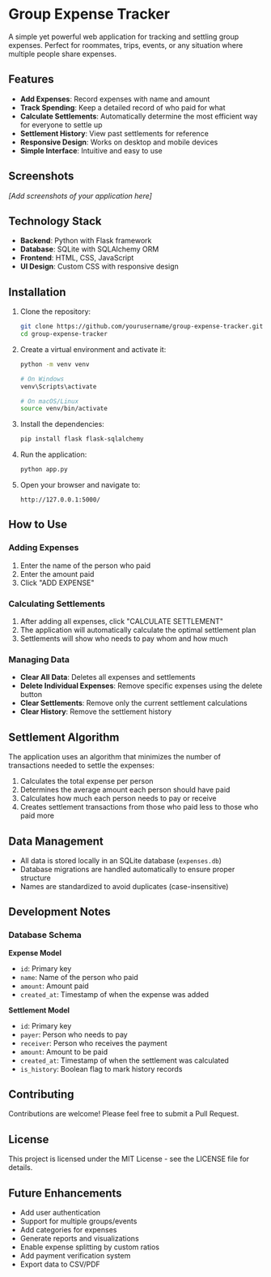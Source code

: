 # Group Expense Tracker

A simple yet powerful web application for tracking and settling group expenses. Perfect for roommates, trips, events, or any situation where multiple people share expenses.

## Features

- **Add Expenses**: Record expenses with name and amount
- **Track Spending**: Keep a detailed record of who paid for what
- **Calculate Settlements**: Automatically determine the most efficient way for everyone to settle up
- **Settlement History**: View past settlements for reference
- **Responsive Design**: Works on desktop and mobile devices
- **Simple Interface**: Intuitive and easy to use

## Screenshots

*[Add screenshots of your application here]*

## Technology Stack

- **Backend**: Python with Flask framework
- **Database**: SQLite with SQLAlchemy ORM
- **Frontend**: HTML, CSS, JavaScript
- **UI Design**: Custom CSS with responsive design

## Installation

1. Clone the repository:
   ```bash
   git clone https://github.com/yourusername/group-expense-tracker.git
   cd group-expense-tracker
   ```

2. Create a virtual environment and activate it:
   ```bash
   python -m venv venv
   
   # On Windows
   venv\Scripts\activate
   
   # On macOS/Linux
   source venv/bin/activate
   ```

3. Install the dependencies:
   ```bash
   pip install flask flask-sqlalchemy
   ```

4. Run the application:
   ```bash
   python app.py
   ```

5. Open your browser and navigate to:
   ```
   http://127.0.0.1:5000/
   ```

## How to Use

### Adding Expenses

1. Enter the name of the person who paid
2. Enter the amount paid
3. Click "ADD EXPENSE"

### Calculating Settlements

1. After adding all expenses, click "CALCULATE SETTLEMENT"
2. The application will automatically calculate the optimal settlement plan
3. Settlements will show who needs to pay whom and how much

### Managing Data

- **Clear All Data**: Deletes all expenses and settlements
- **Delete Individual Expenses**: Remove specific expenses using the delete button
- **Clear Settlements**: Remove only the current settlement calculations
- **Clear History**: Remove the settlement history

## Settlement Algorithm

The application uses an algorithm that minimizes the number of transactions needed to settle the expenses:

1. Calculates the total expense per person
2. Determines the average amount each person should have paid
3. Calculates how much each person needs to pay or receive
4. Creates settlement transactions from those who paid less to those who paid more

## Data Management

- All data is stored locally in an SQLite database (`expenses.db`)
- Database migrations are handled automatically to ensure proper structure
- Names are standardized to avoid duplicates (case-insensitive)

## Development Notes

### Database Schema

**Expense Model**
- `id`: Primary key
- `name`: Name of the person who paid
- `amount`: Amount paid
- `created_at`: Timestamp of when the expense was added

**Settlement Model**
- `id`: Primary key
- `payer`: Person who needs to pay
- `receiver`: Person who receives the payment
- `amount`: Amount to be paid
- `created_at`: Timestamp of when the settlement was calculated
- `is_history`: Boolean flag to mark history records

## Contributing

Contributions are welcome! Please feel free to submit a Pull Request.

## License

This project is licensed under the MIT License - see the LICENSE file for details.

## Future Enhancements

- Add user authentication
- Support for multiple groups/events
- Add categories for expenses
- Generate reports and visualizations
- Enable expense splitting by custom ratios
- Add payment verification system
- Export data to CSV/PDF
